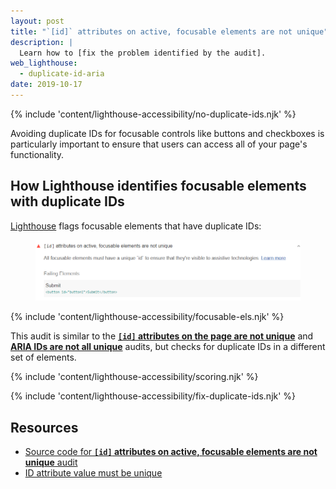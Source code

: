 ```yaml
---
layout: post
title: "`[id]` attributes on active, focusable elements are not unique"
description: |
  Learn how to [fix the problem identified by the audit].
web_lighthouse:
  - duplicate-id-aria
date: 2019-10-17
---
```


{% include 'content/lighthouse-accessibility/no-duplicate-ids.njk' %}

Avoiding duplicate IDs for focusable controls like buttons and checkboxes
is particularly important to ensure that users can access
all of your page's functionality.

## How Lighthouse identifies focusable elements with duplicate IDs

[Lighthouse](https://developers.google.com/web/tools/lighthouse/)
flags focusable elements that have duplicate IDs:

<figure class="w-figure">
  <img class="w-screenshot" src="duplicate-id-active.png"
    alt="Lighthouse audit showing focusable elements with duplicate IDs">
</figure>

{% include 'content/lighthouse-accessibility/focusable-els.njk' %}

This audit is similar to the
[**`[id]` attributes on the page are not unique**](/duplicate-id) and
[**ARIA IDs are not all unique**](/duplicate-id-aria) audits,
but checks for duplicate IDs in a different set of elements.

{% include 'content/lighthouse-accessibility/scoring.njk' %}

{% include 'content/lighthouse-accessibility/fix-duplicate-ids.njk' %}

## Resources
- <a href="https://github.com/GoogleChrome/lighthouse/blob/master/lighthouse-core/audits/accessibility/duplicate-id-active.js" rel="noopener">Source code for **`[id]` attributes on active, focusable elements are not unique** audit</a>
- <a href="https://dequeuniversity.com/rules/axe/3.3/duplicate-id-active" rel="noopener">ID attribute value must be unique</a>
